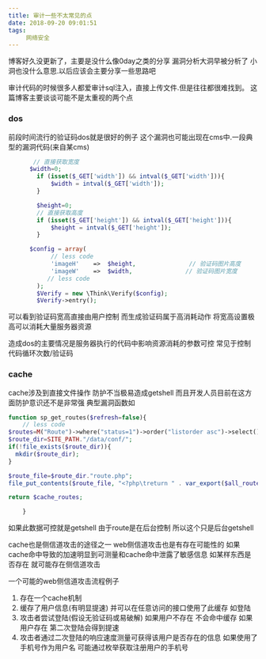 ```yaml
---
title: 审计一些不太常见的点
date: 2018-09-20 09:01:51
tags:
     网络安全
---
```


博客好久没更新了，主要是没什么像0day之类的分享 漏洞分析大洞早被分析了 小洞也没什么意思.以后应该会主要分享一些思路吧

审计代码的时候很多人都爱审计sql注入，直接上传文件.但是往往都很难找到。 这篇博客主要谈谈可能不是太重视的两个点

### dos
前段时间流行的验证码dos就是很好的例子 这个漏洞也可能出现在cms中.一段典型的漏洞代码(来自某cms)  

```php
       // 直接获取宽度
      $width=0;
    	if (isset($_GET['width']) && intval($_GET['width'])){
    		$width = intval($_GET['width']);
    	}

    	$height=0;
    	// 直接获取高度
    	if (isset($_GET['height']) && intval($_GET['height'])){
    		$height = intval($_GET['height']);
    	}

      $config = array(
	        // less code
	        'imageH'    =>  $height,               // 验证码图片高度
	        'imageW'    =>  $width,               // 验证码图片宽度
           // less code
    	);
    	$Verify = new \Think\Verify($config);
    	$Verify->entry();
```

可以看到验证码宽高直接由用户控制 而生成验证码属于高消耗动作 将宽高设置极高可以消耗大量服务器资源

造成dos的主要情况是服务器执行的代码中影响资源消耗的参数可控  常见于控制代码循环次数/验证码


### cache
cache涉及到直接文件操作 防护不当极易造成getshell  而且开发人员目前在这方面防护意识还不是非常强  典型漏洞函数如
```php
function sp_get_routes($refresh=false){
    // less code
$routes=M("Route")->where("status=1")->order("listorder asc")->select();
$route_dir=SITE_PATH."/data/conf/";
if(!file_exists($route_dir)){
  mkdir($route_dir);
}

$route_file=$route_dir."route.php";
file_put_contents($route_file, "<?php\treturn " . var_export($all_routes) . ";");

return $cache_routes;

	}
```

如果此数据可控就是getshell 由于route是在后台控制 所以这个只是后台getshell


cache也是侧信道攻击的途径之一  web侧信道攻击也是有存在可能性的 如果cache命中导致的加速明显到可测量和cache命中泄露了敏感信息 如某样东西是否存在 就可能存在侧信道攻击

一个可能的web侧信道攻击流程例子

1. 存在一个cache机制
2. 缓存了用户信息(有明显提速) 并可以在任意访问的接口使用了此缓存 如登陆
3. 攻击者尝试登陆(假设无验证码或易破解) 如果用户不存在 不会命中缓存 如果用户存在 第二次登陆会得到提速
4. 攻击者通过二次登陆的响应速度测量可获得该用户是否存在的信息 如果使用了手机号作为用户名 可能通过枚举获取注册用户的手机号

